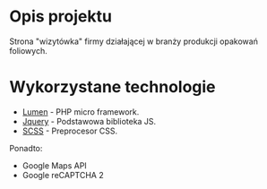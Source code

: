 # Opis projektu

Strona "wizytówka" firmy działającej w branży produkcji opakowań foliowych.

# Wykorzystane technologie

* [Lumen](https://lumen.laravel.com/) - PHP micro framework.
* [Jquery](https://jquery.com/) - Podstawowa biblioteka JS.
* [SCSS](https://sass-lang.com/) - Preprocesor CSS.

Ponadto:
* Google Maps API
* Google reCAPTCHA 2

